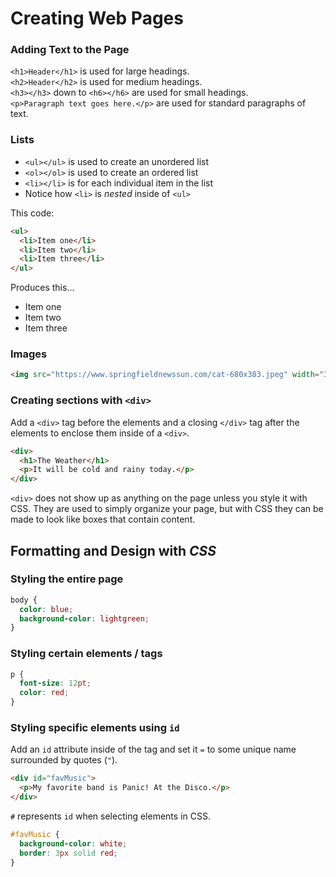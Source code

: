# Creating Web Pages

### Adding Text to the Page

`<h1>Header</h1>` is used for large headings.  
`<h2>Header</h2>` is used for medium headings.  
`<h3></h3>` down to `<h6></h6>` are used for small headings.  
`<p>Paragraph text goes here.</p>` are used for standard paragraphs of text.  

### Lists
- `<ul></ul>` is used to create an unordered list  
- `<ol></ol>` is used to create an ordered list  
- `<li></li>` is for each individual item in the list  
- Notice how `<li>` is *nested* inside of `<ul>`  

This code:  
```html
<ul>
  <li>Item one</li>
  <li>Item two</li>
  <li>Item three</li>
</ul>
```
Produces this...
<ul>
  <li>Item one</li>
  <li>Item two</li>
  <li>Item three</li>
</ul>  

### Images
```html
<img src="https://www.springfieldnewssun.com/cat-680x383.jpeg" width="300" height="200">
```
### Creating sections with `<div>`
Add a `<div>` tag before the elements and a closing `</div>` tag after the elements to enclose them inside of a `<div>`.  
```html
<div>
  <h1>The Weather</h1>
  <p>It will be cold and rainy today.</p>
</div>
```
`<div>` does not show up as anything on the page unless you style it with CSS. They are used to simply organize your page, but with CSS they can be made to look like boxes that contain content.  
## Formatting and Design with *CSS*

### Styling the entire page
```css
body {
  color: blue;
  background-color: lightgreen;
}
```
### Styling certain elements / tags
```css
p {
  font-size: 12pt;
  color: red;
}
```
### Styling specific elements using `id`
Add an `id` attribute inside of the tag and set it `=` to some unique name surrounded by quotes (`"`).  
```html
<div id="favMusic">
  <p>My favorite band is Panic! At the Disco.</p>
</div>
```
`#` represents `id` when selecting elements in CSS.  
```css
#favMusic {
  background-color: white;
  border: 3px solid red;
}
```
